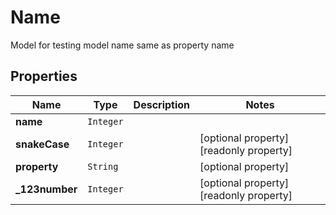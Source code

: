 

# Name

Model for testing model name same as property name

## Properties

Name | Type | Description | Notes
------------ | ------------- | ------------- | -------------
**name** | `Integer` |  | 
**snakeCase** | `Integer` |  |  [optional property] [readonly property]
**property** | `String` |  |  [optional property]
**_123number** | `Integer` |  |  [optional property] [readonly property]






